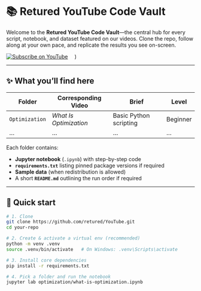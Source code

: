 # 📚 Retured YouTube Code Vault  

Welcome to the **Retured YouTube Code Vault**—the central hub for every script, notebook, and dataset featured on our videos. Clone the repo, follow along at your own pace, and replicate the results you see on-screen.

[![Subscribe on YouTube](https://img.shields.io/badge/Subscribe-YouTube-red)](https://youtube.com/@Retured) 
)

---

## ✨ What you’ll find here

| Folder | Corresponding Video | Brief | Level |
| ------ | ------------------- | ----- | ----- |
| `Optimization` | *What Is Optimization* | Basic Python scripting  | Beginner |
| … | … | … | … |

Each folder contains:

* **Jupyter notebook** (`.ipynb`) with step-by-step code  
* **`requirements.txt`** listing pinned package versions  if required
* **Sample data** (when redistribution is allowed)  
* A short **`README.md`** outlining the run order  if required



---

## 🚀 Quick start

```bash
# 1. Clone
git clone https://github.com/retured/YouTube.git
cd your-repo

# 2. Create & activate a virtual env (recommended)
python -m venv .venv
source .venv/bin/activate   # On Windows: .venv\Scripts\activate

# 3. Install core dependencies
pip install -r requirements.txt

# 4. Pick a folder and run the notebook
jupyter lab optimization/what-is-optimization.ipynb
